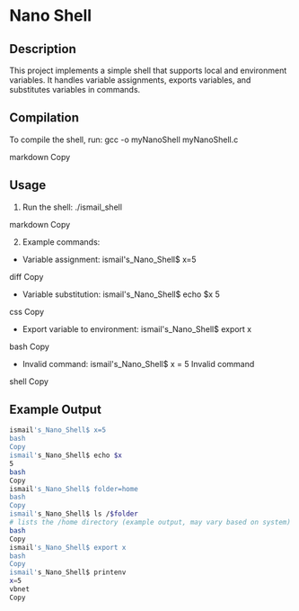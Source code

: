 # Nano Shell

## Description
This project implements a simple shell that supports local and environment variables. It handles variable assignments, exports variables, and substitutes variables in commands.

## Compilation
To compile the shell, run:
gcc -o myNanoShell myNanoShell.c

markdown
Copy

## Usage
1. Run the shell:
./ismail_shell

markdown
Copy

2. Example commands:

- Variable assignment:
ismail's_Nano_Shell$ x=5

diff
Copy

- Variable substitution:
ismail's_Nano_Shell$ echo $x 5

css
Copy

- Export variable to environment:
ismail's_Nano_Shell$ export x

bash
Copy

- Invalid command:
ismail's_Nano_Shell$ x = 5 Invalid command

shell
Copy

## Example Output

```bash
ismail's_Nano_Shell$ x=5
bash
Copy
ismail's_Nano_Shell$ echo $x
5
bash
Copy
ismail's_Nano_Shell$ folder=home
bash
Copy
ismail's_Nano_Shell$ ls /$folder
# lists the /home directory (example output, may vary based on system)
bash
Copy
ismail's_Nano_Shell$ export x
bash
Copy
ismail's_Nano_Shell$ printenv
x=5
vbnet
Copy
